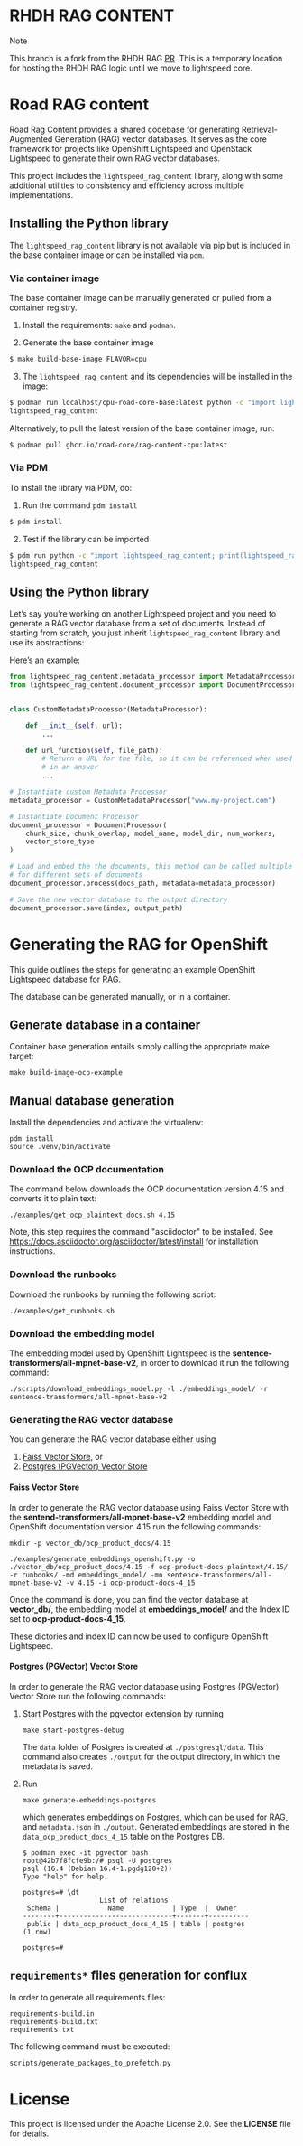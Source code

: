# RHDH RAG CONTENT

> [!NOTE]
> This branch is a fork from the RHDH RAG [PR](https://github.com/road-core/rag-content/pull/43).
> This is a temporary location for hosting the RHDH RAG logic until we move to lightspeed core.

# Road RAG content

Road Rag Content provides a shared codebase for generating Retrieval-Augmented
Generation (RAG) vector databases. It serves as the core framework for projects
like OpenShift Lightspeed and OpenStack Lightspeed to generate their own RAG
vector databases.

This project includes the ``lightspeed_rag_content`` library, along with some
additional utilities to consistency and efficiency across multiple
implementations.

## Installing the Python library

The ``lightspeed_rag_content`` library is not available via pip but is included
in the base container image or can be installed via ``pdm``.

### Via container image

The base container image can be manually generated or pulled from a
container registry.

1. Install the requirements: ``make`` and ``podman``.

2. Generate the base container image

```bash
$ make build-base-image FLAVOR=cpu
```

3. The ``lightspeed_rag_content`` and its dependencies will be installed in the
image:

```bash
$ podman run localhost/cpu-road-core-base:latest python -c "import lightspeed_rag_content; print(lightspeed_rag_content.__name__)"
lightspeed_rag_content
```

Alternatively, to pull the latest version of the base container image, run:

```bash
$ podman pull ghcr.io/road-core/rag-content-cpu:latest
```

### Via PDM

To install the library via PDM, do:

1. Run the command ``pdm install``

```bash
$ pdm install
```

2. Test if the library can be imported

```bash
$ pdm run python -c "import lightspeed_rag_content; print(lightspeed_rag_content.__name__)"
lightspeed_rag_content
```

## Using the Python library

Let’s say you’re working on another Lightspeed project and you need to generate
a RAG vector database from a set of documents. Instead of starting from scratch,
you just inherit ``lightspeed_rag_content`` library and use its abstractions:

Here’s an example:

```python
from lightspeed_rag_content.metadata_processor import MetadataProcessor
from lightspeed_rag_content.document_processor import DocumentProcessor


class CustomMetadataProcessor(MetadataProcessor):

    def __init__(self, url):
        ...

    def url_function(self, file_path):
        # Return a URL for the file, so it can be referenced when used
        # in an answer
        ...

# Instantiate custom Metadata Processor
metadata_processor = CustomMetadataProcessor("www.my-project.com")

# Instantiate Document Processor
document_processor = DocumentProcessor(
    chunk_size, chunk_overlap, model_name, model_dir, num_workers,
    vector_store_type
)

# Load and embed the the documents, this method can be called multiple times
# for different sets of documents
document_processor.process(docs_path, metadata=metadata_processor)

# Save the new vector database to the output directory
document_processor.save(index, output_path)
```

# Generating the RAG for OpenShift

This guide outlines the steps for generating an example OpenShift Lightspeed
database for RAG.

The database can be generated manually, or in a container.

## Generate database in a container

Container base generation entails simply calling the appropriate make target:

```
make build-image-ocp-example
```

## Manual database generation

Install the dependencies and activate the virtualenv:

```
pdm install
source .venv/bin/activate
```

### Download the OCP documentation

The command below downloads the OCP documentation version 4.15 and
converts it to plain text:

```
./examples/get_ocp_plaintext_docs.sh 4.15
```

Note, this step requires the command "asciidoctor" to be installed. See
https://docs.asciidoctor.org/asciidoctor/latest/install for installation
instructions.

### Download the runbooks

Download the runbooks by running the following script:

```
./examples/get_runbooks.sh
```

### Download the embedding model

The embedding model used by OpenShift Lightspeed is the
**sentence-transformers/all-mpnet-base-v2**, in order to download it run
the following command:

```
./scripts/download_embeddings_model.py -l ./embeddings_model/ -r sentence-transformers/all-mpnet-base-v2
```

### Generating the RAG vector database

You can generate the RAG vector database either using

1. [Faiss Vector Store](#faiss-vector-store), or
2. [Postgres (PGVector) Vector Store](#postgres-pgvector-vector-store)

#### Faiss Vector Store

In order to generate the RAG vector database using
Faiss Vector Store with
the
**sentend-transformers/all-mpnet-base-v2** embedding model and OpenShift
documentation version 4.15 run the following commands:

```
mkdir -p vector_db/ocp_product_docs/4.15

./examples/generate_embeddings_openshift.py -o ./vector_db/ocp_product_docs/4.15 -f ocp-product-docs-plaintext/4.15/ -r runbooks/ -md embeddings_model/ -mn sentence-transformers/all-mpnet-base-v2 -v 4.15 -i ocp-product-docs-4_15
```

Once the command is done, you can find the vector database at
**vector_db/**, the embedding model at **embeddings_model/** and the
Index ID set to **ocp-product-docs-4_15**.

These dictories and index ID can now be used to configure OpenShift
Lightspeed.

#### Postgres (PGVector) Vector Store

In order to generate the RAG vector database using
Postgres (PGVector) Vector Store run the following commands:

1. Start Postgres with the pgvector extension by running
    ```
    make start-postgres-debug
    ```
   The `data` folder of Postgres is created at
   `./postgresql/data`. This command also creates `./output` for the
   output directory, in which the metadata is saved.
2. Run
    ```
    make generate-embeddings-postgres
    ```
   which generates embeddings on Postgres, which can be used for RAG, and `metadata.json`
   in `./output`. Generated embeddings are stored in the `data_ocp_product_docs_4_15` table
   on the Postgres DB.

   ```commandline
   $ podman exec -it pgvector bash
   root@42b7f8fcfe9b:/# psql -U postgres
   psql (16.4 (Debian 16.4-1.pgdg120+2))
   Type "help" for help.

   postgres=# \dt
                      List of relations
    Schema |            Name            | Type  |  Owner
   --------+----------------------------+-------+----------
    public | data_ocp_product_docs_4_15 | table | postgres
   (1 row)

   postgres=#
   ```

## `requirements*` files generation for conflux

In order to generate all requirements files:

```
requirements-build.in
requirements-build.txt
requirements.txt
```

The following command must be executed:

```bash
scripts/generate_packages_to_prefetch.py
```

# License

This project is licensed under the Apache License 2.0. See the **LICENSE** file
for details.